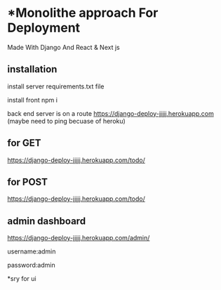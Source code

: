 

# *Monolithe approach For Deployment 

Made With Django And React & Next js


## installation
install server requirements.txt file

install front npm i


 back end server is on a route 
https://django-deploy-jjjjj.herokuapp.com
(maybe need to ping becuase of heroku)

## for GET
https://django-deploy-jjjjj.herokuapp.com/todo/

## for POST
https://django-deploy-jjjjj.herokuapp.com/todo/





## admin dashboard

https://django-deploy-jjjjj.herokuapp.com/admin/


username:admin

password:admin


*sry for ui
